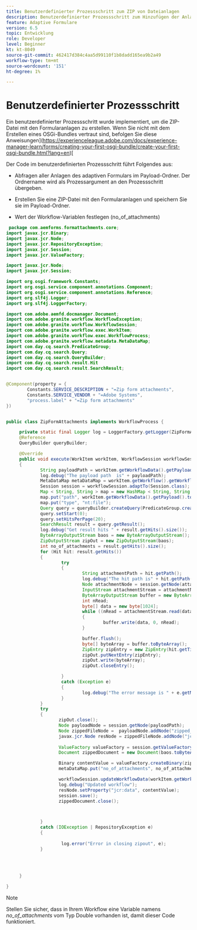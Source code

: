 ```yaml
---
title: Benutzerdefinierter Prozessschritt zum ZIP von Dateianlagen
description: Benutzerdefinierter Prozessschritt zum Hinzufügen der Anlagen des adaptiven Formulars zu einer ZIP-Datei und zum Speichern der ZIP-Datei in einer Workflow-Variablen
feature: Adaptive Formulare
version: 6.5
topic: Entwicklung
role: Developer
level: Beginner
kt: kt-8049
source-git-commit: 462417d384c4aa5d99110f1b8dadd165ea9b2a49
workflow-type: tm+mt
source-wordcount: '151'
ht-degree: 1%

---
```



# Benutzerdefinierter Prozessschritt


Ein benutzerdefinierter Prozessschritt wurde implementiert, um die ZIP-Datei mit den Formularanlagen zu erstellen. Wenn Sie nicht mit dem Erstellen eines OSGi-Bundles vertraut sind, befolgen Sie diese Anweisungen](https://experienceleague.adobe.com/docs/experience-manager-learn/forms/creating-your-first-osgi-bundle/create-your-first-osgi-bundle.html?lang=en)[

Der Code im benutzerdefinierten Prozessschritt führt Folgendes aus:

* Abfragen aller Anlagen des adaptiven Formulars im Payload-Ordner. Der Ordnername wird als Prozessargument an den Prozessschritt übergeben.

* Erstellen Sie eine ZIP-Datei mit den Formularanlagen und speichern Sie sie im Payload-Ordner.
* Wert der Workflow-Variablen festlegen (no_of_attachments)





```java
 package com.aemforms.formattachments.core;
import javax.jcr.Binary;
import javax.jcr.Node;
import javax.jcr.RepositoryException;
import javax.jcr.Session;
import javax.jcr.ValueFactory;

import javax.jcr.Node;
import javax.jcr.Session;

import org.osgi.framework.Constants;
import org.osgi.service.component.annotations.Component;
import org.osgi.service.component.annotations.Reference;
import org.slf4j.Logger;
import org.slf4j.LoggerFactory;

import com.adobe.aemfd.docmanager.Document;
import com.adobe.granite.workflow.WorkflowException;
import com.adobe.granite.workflow.WorkflowSession;
import com.adobe.granite.workflow.exec.WorkItem;
import com.adobe.granite.workflow.exec.WorkflowProcess;
import com.adobe.granite.workflow.metadata.MetaDataMap;
import com.day.cq.search.PredicateGroup;
import com.day.cq.search.Query;
import com.day.cq.search.QueryBuilder;
import com.day.cq.search.result.Hit
import com.day.cq.search.result.SearchResult;


@Component(property = {
        Constants.SERVICE_DESCRIPTION + "=Zip form attachments",
        Constants.SERVICE_VENDOR + "=Adobe Systems",
        "process.label" + "=Zip form attachments"
})


public class ZipFormAttachments implements WorkflowProcess {

	 private static final Logger log = LoggerFactory.getLogger(ZipFormAttachments.class);
     @Reference
     QueryBuilder queryBuilder;

     @Override
     public void execute(WorkItem workItem, WorkflowSession workflowSession, MetaDataMap processArguments) throws WorkflowException
     {
             String payloadPath = workItem.getWorkflowData().getPayload().toString();
             log.debug("The payload path  is" + payloadPath);
             MetaDataMap metaDataMap = workItem.getWorkflow().getWorkflowData().getMetaDataMap();
             Session session = workflowSession.adaptTo(Session.class);
             Map < String, String > map = new HashMap < String, String > ();
             map.put("path", workItem.getWorkflowData().getPayload().toString() + "/" + processArguments.get("PROCESS_ARGS", "string").toString());
             map.put("type", "nt:file");
             Query query = queryBuilder.createQuery(PredicateGroup.create(map), workflowSession.adaptTo(Session.class));
             query.setStart(0);
             query.setHitsPerPage(20);
             SearchResult result = query.getResult();
             log.debug("Get result hits " + result.getHits().size());
             ByteArrayOutputStream baos = new ByteArrayOutputStream();
             ZipOutputStream zipOut = new ZipOutputStream(baos);
             int no_of_attachments = result.getHits().size();
             for (Hit hit: result.getHits())
             {
                     try
                     {
                             String attachmentPath = hit.getPath();
                             log.debug("The hit path is" + hit.getPath());
                             Node attachmentNode = session.getNode(attachmentPath + "/jcr:content");
                             InputStream attachmentStream = attachmentNode.getProperty("jcr:data").getBinary().getStream();
                             ByteArrayOutputStream buffer = new ByteArrayOutputStream();
                             int nRead;
                             byte[] data = new byte[1024];
                             while ((nRead = attachmentStream.read(data, 0, data.length)) != -1)
                             {
                                     buffer.write(data, 0, nRead);
                             }

                             buffer.flush();
                             byte[] byteArray = buffer.toByteArray();
                             ZipEntry zipEntry = new ZipEntry(hit.getTitle());
                             zipOut.putNextEntry(zipEntry);
                             zipOut.write(byteArray);
                             zipOut.closeEntry();

                     } 
                     catch (Exception e)
                     {
                             log.debug("The error message is " + e.getMessage());
                     }
             }
             try
             {
                    zipOut.close();
                    Node payloadNode = session.getNode(payloadPath);
                    Node zippedFileNode =  payloadNode.addNode("zipped_attachments.zip", "nt:file");
                    javax.jcr.Node resNode = zippedFileNode.addNode("jcr:content", "nt:resource");
        		
        			ValueFactory valueFactory = session.getValueFactory();
        			Document zippedDocument = new Document(baos.toByteArray());

        			Binary contentValue = valueFactory.createBinary(zippedDocument.getInputStream());
        			metaDataMap.put("no_of_attachments", no_of_attachments);

                    workflowSession.updateWorkflowData(workItem.getWorkflow(), workItem.getWorkflow().getWorkflowData());
                    log.debug("Updated workflow");
        			resNode.setProperty("jcr:data", contentValue);
        			session.save();
        			zippedDocument.close();



             }
             catch (IOException | RepositoryException e)
             {
                     
                     log.error("Error in closing zipout", e);
             }
             
            
             

     }

}
```

>[!NOTE]
>
> Stellen Sie sicher, dass in Ihrem Workflow eine Variable namens *no_of_attachments* vom Typ Double vorhanden ist, damit dieser Code funktioniert.

